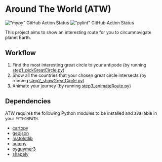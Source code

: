 # Around The World (ATW)

!["mypy" GitHub Action Status](https://github.com/Guymer/atw/actions/workflows/mypy.yaml/badge.svg) !["pylint" GitHub Action Status](https://github.com/Guymer/atw/actions/workflows/pylint.yaml/badge.svg)

This project aims to show an interesting route for you to circumnavigate planet Earth.

## Workflow

1. Find the most interesting great circle to your antipode (by running [step1_pickGreatCircle.py](step1_pickGreatCircle.py))
2. Show all the countries that your chosen great circle intersects (by running [step2_showGreatCircle.py](step2_showGreatCircle.py))
3. Animate your journey (by running [step3_animateRoute.py](step3_animateRoute.py))

## Dependencies

ATW requires the following Python modules to be installed and available in your `PYTHONPATH`.

* [cartopy](https://pypi.org/project/Cartopy/)
* [geojson](https://pypi.org/project/geojson/)
* [matplotlib](https://pypi.org/project/matplotlib/)
* [numpy](https://pypi.org/project/numpy/)
* [pyguymer3](https://github.com/Guymer/PyGuymer3)
* [shapely](https://pypi.org/project/Shapely/)
